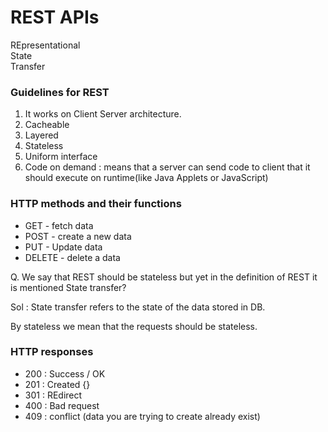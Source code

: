 # REST APIs

REpresentational   
State  
Transfer  

### Guidelines for REST
1. It works on Client Server architecture.
2. Cacheable
3. Layered
4. Stateless
5. Uniform interface
6. Code on demand : means that a server can send code to client that it should execute on runtime(like Java Applets or JavaScript)


### HTTP methods and their functions
- GET - fetch data
- POST - create a new data
- PUT  - Update data
- DELETE - delete a data
  
Q. We say that REST should be stateless but yet in the definition of REST it is mentioned State transfer?

Sol : 
State transfer refers to the state of the data stored in DB.

By stateless we mean that the requests should be stateless.



### HTTP responses
- 200 : Success / OK
- 201 : Created {}
- 301 : REdirect
- 400 : Bad request
- 409 : conflict (data you are trying to create already exist)